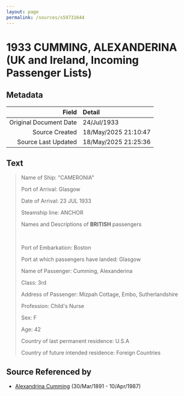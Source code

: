 ```yaml
---
layout: page
permalink: /sources/s59731644
---
```


# 1933 CUMMING, ALEXANDERINA (UK and Ireland, Incoming Passenger Lists)

## Metadata
Field | Detail
---:|:---
Original Document Date | 24/Jul/1933
Source Created | 18/May/2025 21:10:47
Source Last Updated | 18/May/2025 21:25:36

## Text

> Name of Ship: "CAMERONIA"
>
> Port of Arrival: Glasgow
>
> Date of Arrival: 23 JUL 1933
>
> Steamship line: ANCHOR
>
> Names and Descriptions of **BRITISH** passengers
>
> <br/>
>
> Port of Embarkation: Boston
>
> Port at which passengers have landed: Glasgow
>
> Name of Passenger: Cumming, Alexanderina
>
> Class: 3rd
>
> Address of Passenger: Mizpah Cottage, Embo, Sutherlandshire
>
> Profession: Child's Nurse
>
> Sex: F
>
> Age: 42
>
> Country of last permanent residence: U.S.A
>
> Country of future intended residence: Foreign Countries
>

## Source Referenced by

* [Alexandrina Cumming](../people/@57186713@-alexandrina-cumming-b1891-3-30-d1987-4-10.md) (30/Mar/1891 - 10/Apr/1987)
